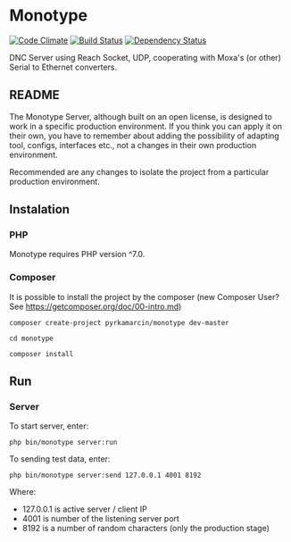 # Monotype

[![Code Climate](https://codeclimate.com/github/pyrkamarcin/monotype/badges/gpa.svg)](https://codeclimate.com/github/pyrkamarcin/monotype)
[![Build Status](https://travis-ci.org/pyrkamarcin/monotype.svg?branch=master)](https://travis-ci.org/pyrkamarcin/monotype)
[![Dependency Status](https://www.versioneye.com/user/projects/584e631ca83e27003c0e505a/badge.svg?style=flat-square)](https://www.versioneye.com/user/projects/584e631ca83e27003c0e505a)

DNC Server using Reach Socket, UDP, cooperating with Moxa's (or other) Serial to Ethernet converters.

## README
The Monotype Server, although built on an open license, is designed to work in a specific production environment.
If you think you can apply it on their own, you have to remember about adding the possibility of adapting tool, configs, interfaces etc., not a changes in their own production environment.

Recommended are any changes to isolate the project from a particular production environment.

## Instalation

### PHP
Monotype requires PHP version ^7.0.

### Composer 
It is possible to install the project by the composer (new Composer User? See https://getcomposer.org/doc/00-intro.md)

`
composer create-project pyrkamarcin/monotype dev-master
`

`
cd monotype
`

`
composer install
`

## Run

### Server

To start server, enter:

`
php bin/monotype server:run
`

To sending test data, enter:

`
php bin/monotype server:send 127.0.0.1 4001 8192
`

Where:

- 127.0.0.1 is active server / client IP
- 4001 is number of the listening server port
- 8192 is a number of random characters (only the production stage)
